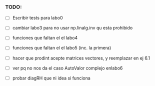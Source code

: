 ### TODO:

- [ ] Escribir tests para labo0
- [ ] cambiar labo3 para no usar np.linalg.inv qu esta prohibido
- [ ] funciones que faltan el el labo4
- [ ] funciones que faltan el el labo5 (inc. la primera)
- [ ] hacer que prodint acepte matrices vectores, y reemplazar en ej 6.1
- [ ] ver pq no nos da el caso AutoValor complejo enlabo6 
- [ ] probar diagRH que ni idea si funciona 




